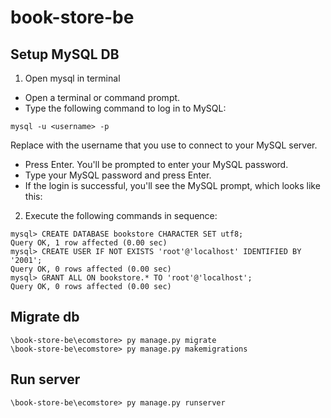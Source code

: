 # book-store-be
## Setup MySQL DB
1. Open mysql in terminal
* Open a terminal or command prompt.
* Type the following command to log in to MySQL:
```terminal
mysql -u <username> -p
```
Replace <username> with the username that you use to connect to your MySQL server.
* Press Enter. You'll be prompted to enter your MySQL password.
* Type your MySQL password and press Enter.
* If the login is successful, you'll see the MySQL prompt, which looks like this:

2. Execute the following commands in sequence: 
```terminal
mysql> CREATE DATABASE bookstore CHARACTER SET utf8; 
Query OK, 1 row affected (0.00 sec) 
mysql> CREATE USER IF NOT EXISTS 'root'@'localhost' IDENTIFIED BY '2001'; 
Query OK, 0 rows affected (0.00 sec) 
mysql> GRANT ALL ON bookstore.* TO 'root'@'localhost'; 
Query OK, 0 rows affected (0.00 sec) 
```
## Migrate db
```terminal
\book-store-be\ecomstore> py manage.py migrate      
\book-store-be\ecomstore> py manage.py makemigrations
```

## Run server
```terminal
\book-store-be\ecomstore> py manage.py runserver
```
